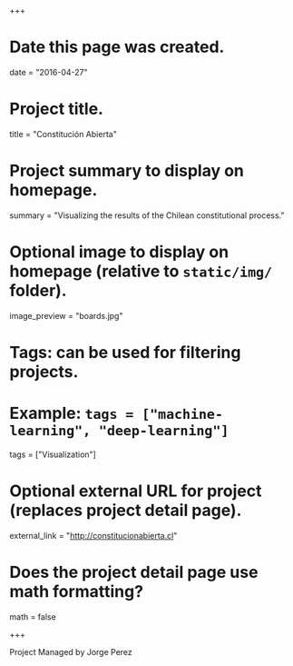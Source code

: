 +++
# Date this page was created.
date = "2016-04-27"

# Project title.
title = "Constitución Abierta"

# Project summary to display on homepage.
summary = "Visualizing the results of the Chilean constitutional process."

# Optional image to display on homepage (relative to `static/img/` folder).
image_preview = "boards.jpg"

# Tags: can be used for filtering projects.
# Example: `tags = ["machine-learning", "deep-learning"]`
tags = ["Visualization"]

# Optional external URL for project (replaces project detail page).
external_link = "http://constitucionabierta.cl"

# Does the project detail page use math formatting?
math = false

+++

Project Managed by Jorge Perez